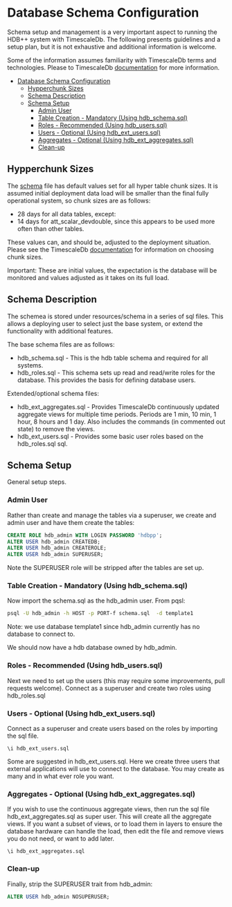 # Database Schema Configuration

Schema setup and management is a very important aspect to running the HDB++ system with TimescaleDb. The following presents guidelines and a setup plan, but it is not exhaustive and additional information is welcome.

Some of the information assumes familiarity with TimescaleDb terms and technologies. Please to TimescaleDb [documentation](www.timescaledb.com) for more information.

- [Database Schema Configuration](#Database-Schema-Configuration)
  - [Hypperchunk Sizes](#Hypperchunk-Sizes)
  - [Schema Description](#Schema-Description)
  - [Schema Setup](#Schema-Setup)
    - [Admin User](#Admin-User)
    - [Table Creation - Mandatory (Using hdb_schema.sql)](#Table-Creation---Mandatory-Using-hdbschemasql)
    - [Roles - Recommended (Using hdb_users.sql)](#Roles---Recommended-Using-hdbuserssql)
    - [Users - Optional (Using hdb_ext_users.sql)](#Users---Optional-Using-hdbextuserssql)
    - [Aggregates - Optional (Using hdb_ext_aggregates.sql)](#Aggregates---Optional-Using-hdbextaggregatessql)
    - [Clean-up](#Clean-up)

## Hypperchunk Sizes

The [schema](../db-schema/schema.sql) file has default values set for all hyper table chunk sizes. It is assumed initial deployment data load will be smaller than the final fully operational system, so chunk sizes are as follows:

- 28 days for all data tables, except:
- 14 days for att_scalar_devdouble, since this appears to be used more often than other tables.

These values can, and should be, adjusted to the deployment situation. Please see the TimescaleDb [documentation](www.timescaledb.com) for information on choosing chunk sizes.

Important: These are initial values, the expectation is the database will be monitored and values adjusted as it takes on its full load.

## Schema Description

The schemea is stored under resources/schema in a series of sql files. This allows a deploying user to select just the base system, or extend the functionality with additional features.

The base schema files are as follows:

- hdb_schema.sql - This is the hdb table schema and required for all systems.
- hdb_roles.sql - This schema sets up read and read/write roles for the database. This provides the basis for defining database users.

Extended/optional schema files:

- hdb_ext_aggregates.sql - Provides TimescaleDb continuously updated aggregate views for multiple time periods. Periods are 1 min, 10 min, 1 hour, 8 hours and 1 day. Also includes the commands (in commented out state) to remove the views.
- hdb_ext_users.sql - Provides some basic user roles based on the hdb_roles.sql sql.

## Schema Setup

General setup steps.

### Admin User

Rather than create and manage the tables via a superuser, we create and admin user and have them create the tables:

```sql
CREATE ROLE hdb_admin WITH LOGIN PASSWORD 'hdbpp';
ALTER USER hdb_admin CREATEDB;
ALTER USER hdb_admin CREATEROLE;
ALTER USER hdb_admin SUPERUSER;
```

Note the SUPERUSER role will be stripped after the tables are set up.

### Table Creation - Mandatory (Using hdb_schema.sql)

Now import the schema.sql as the hdb_admin user. From pqsl:

```bash
psql -U hdb_admin -h HOST -p PORT-f schema.sql  -d template1
```

Note: we use database template1 since hdb_admin currently has no database to connect to.

We should now have a hdb database owned by hdb_admin.

### Roles - Recommended (Using hdb_users.sql)

Next we need to set up the users (this may require some improvements, pull requests welcome). Connect as a superuser and create two roles using hdb_roles.sql

### Users - Optional (Using hdb_ext_users.sql)

Connect as a superuser and create users based on the roles by importing the sql file.

```
\i hdb_ext_users.sql
```

Some are suggested in hdb_ext_users.sql. Here we create three users that external applications will use to connect to the database. You may create as many and in what ever role you want.

### Aggregates - Optional (Using hdb_ext_aggregates.sql)

If you wish to use the continuous aggregate views, then run the sql file hdb_ext_aggregates.sql as super user. This will create all the aggregate views. If you want a subset of views, or to load them in layers to ensure the database hardware can handle the load, then edit the file and remove views you do not need, or want to add later.

```
\i hdb_ext_aggregates.sql
```

### Clean-up

Finally, strip the SUPERUSER trait from hdb_admin:

```sql
ALTER USER hdb_admin NOSUPERUSER;
```